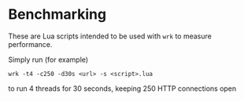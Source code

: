 # Benchmarking

These are Lua scripts intended to be used with `wrk` to measure performance.

Simply run (for example)

```
wrk -t4 -c250 -d30s <url> -s <script>.lua
```

to run 4 threads for 30 seconds, keeping 250 HTTP connections open